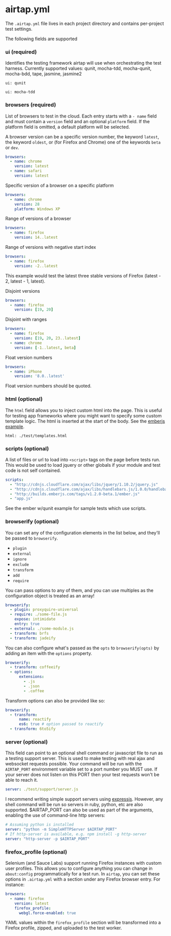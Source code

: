 # airtap.yml

The `.airtap.yml` file lives in each project directory and contains per-project test settings.

The following fields are supported

### ui (required)

Identifies the testing framework airtap will use when orchestrating the test harness. Currently supported values: qunit, mocha-tdd, mocha-qunit, mocha-bdd, tape, jasmine, jasmine2

```
ui: qunit
```

```
ui: mocha-tdd
```

### browsers (required)

List of browsers to test in the cloud. Each entry starts with a `- name` field and must contain a `version` field and an optional `platform` field. If the platform field is omitted, a default platform will be selected.

A browser version can be a specific version number, the keyword `latest`, the keyword `oldest`, or (for Firefox and Chrome) one of the keywords `beta`  or `dev`.

```yaml
browsers:
  - name: chrome
    version: latest
  - name: safari
    version: latest
```

Specific version of a browser on a specific platform

```yaml
browsers:
  - name: chrome
    version: 28
    platform: Windows XP
```

Range of versions of a browser

```yaml
browsers:
  - name: firefox
    version: 14..latest
```

Range of versions with negative start index

``` yaml
browsers:
  - name: firefox
    version: -2..latest
```

This example would test the latest three stable versions of Firefox (latest - 2, latest - 1, latest).

Disjoint versions
```yaml
browsers:
  - name: firefox
    version: [19, 20]
```

Disjoint with ranges
```yaml
browsers:
  - name: firefox
    version: [19, 20, 23..latest]
  - name: chrome
    version: [-1..latest, beta]
```

Float version numbers
```yaml
browsers:
  - name: iPhone
    version: '8.0..latest'
```

Float version numbers should be quoted.

### html (optional)

The `html` field allows you to inject custom html into the page. This is useful for testing app frameworks where you might want to specify some custom template logic. The html is inserted at the start of the body. See the [emberjs example](https://github.com/airtap/airtap/tree/master/examples/ember_w_qunit).

```
html: ./test/templates.html
```

### scripts (optional)

A list of files or url to load into `<script>` tags on the page before tests run. This would be used to load jquery or other globals if your module and test code is not self contained.

```yaml
scripts:
  - "http://cdnjs.cloudflare.com/ajax/libs/jquery/1.10.2/jquery.js"
  - "http://cdnjs.cloudflare.com/ajax/libs/handlebars.js/1.0.0/handlebars.min.js"
  - "http://builds.emberjs.com/tags/v1.2.0-beta.1/ember.js"
  - "app.js"
```

See the ember w/qunit example for sample tests which use scripts.

### browserify (optional)

You can set any of the configuration elements in the list below, and they'll be passed to `browserify`.

- `plugin`
- `external`
- `ignore`
- `exclude`
- `transform`
- `add`
- `require`

You can pass options to any of them, and you can use multiples as the configuration object is treated as an array!

```yaml
browserify:
  - plugin: proxyquire-universal
  - require: ./some-file.js
    expose: intimidate
    entry: true
  - external: ./some-module.js
  - transform: brfs
  - transform: jadeify
```

You can also configure what's passed as the `opts` to `browserify(opts)` by adding an item with the `options` property.

```yaml
browserify:
  - transform: coffeeify
  - options:
      extensions:
        - .js
        - .json
        - .coffee
```

Transform options can also be provided like so:

```yaml
browserify:
  - transform:
      name: reactify
      es6: true # option passed to reactify
  - transform: 6to5ify
```

### server (optional)

This field can point to an optional shell command or javascript file to run as a testing support server. This is used to make testing with real ajax and websocket requests possible. Your command will be run with the `AIRTAP_PORT` environment variable set to a port number you MUST use. If your server does not listen on this PORT then your test requests won't be able to reach it.

```yaml
server: ./test/support/server.js
```

I recommend writing simple support servers using [expressjs](http://expressjs.com/). However, any shell command will be run so servers in ruby, python, etc are also supported. $AIRTAP_PORT can also be used as part of the arguments, enabling the use of command-line http servers:

```yaml
# Assuming python is installed
server: "python -m SimpleHTTPServer $AIRTAP_PORT"
# If http-server is available, e.g. npm install -g http-server
server: "http-server -p $AIRTAP_PORT"
```

### firefox_profile (optional)

Selenium (and Sauce Labs) support running Firefox instances with custom user profiles. This allows you to configure anything you can change in `about:config` programmatically for a test run. In `airtap`, you can set these options in `.airtap.yml` with a section under any Firefox browser entry. For instance:

```yaml
browsers:
  - name: firefox
    version: latest
    firefox_profile:
      webgl.force-enabled: true
```

YAML values within the `firefox_profile` section will be transformed into a Firefox profile, zipped, and uploaded to the test worker.
